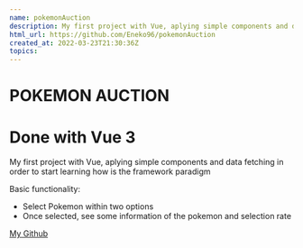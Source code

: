 ```yaml
---
name: pokemonAuction
description: My first project with Vue, aplying simple components and data fetching in order to start learning how is the framework paradigm
html_url: https://github.com/Eneko96/pokemonAuction
created_at: 2022-03-23T21:30:36Z
topics:
---
```


# POKEMON AUCTION

# Done with Vue 3

My first project with Vue, aplying simple components and data fetching in
order to start learning how is the framework paradigm

Basic functionality:

- Select Pokemon within two options
- Once selected, see some information of the pokemon and selection rate

[My Github](https://github.com/Eneko96)
